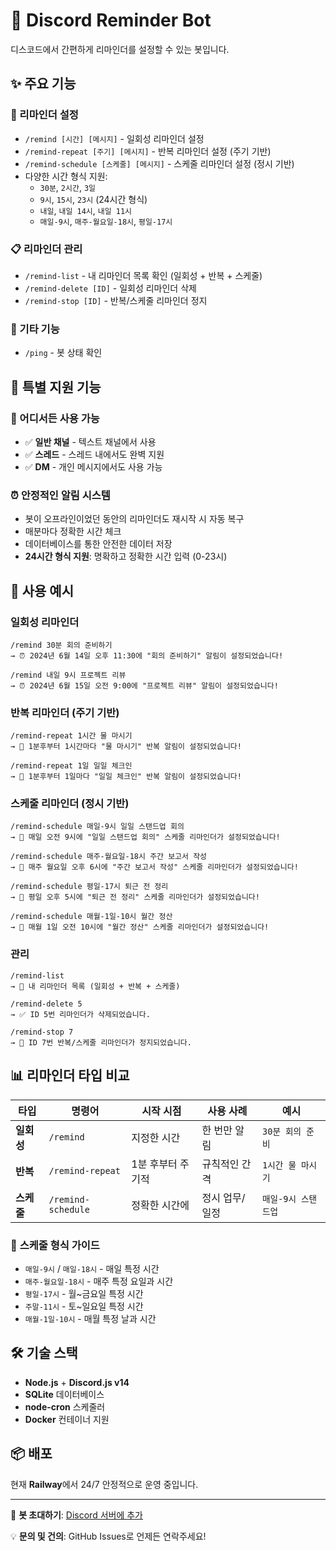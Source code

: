 # 🤖 Discord Reminder Bot

디스코드에서 간편하게 리마인더를 설정할 수 있는 봇입니다.

## ✨ 주요 기능

### 📝 리마인더 설정
- `/remind [시간] [메시지]` - 일회성 리마인더 설정
- `/remind-repeat [주기] [메시지]` - 반복 리마인더 설정 (주기 기반)
- `/remind-schedule [스케줄] [메시지]` - 스케줄 리마인더 설정 (정시 기반)
- 다양한 시간 형식 지원:
  - `30분`, `2시간`, `3일`
  - `9시`, `15시`, `23시` (24시간 형식)
  - `내일`, `내일 14시`, `내일 11시`
  - `매일-9시`, `매주-월요일-18시`, `평일-17시`

### 📋 리마인더 관리
- `/remind-list` - 내 리마인더 목록 확인 (일회성 + 반복 + 스케줄)
- `/remind-delete [ID]` - 일회성 리마인더 삭제
- `/remind-stop [ID]` - 반복/스케줄 리마인더 정지

### 🔧 기타 기능
- `/ping` - 봇 상태 확인

## 🌟 특별 지원 기능

### 📍 어디서든 사용 가능
- ✅ **일반 채널** - 텍스트 채널에서 사용
- ✅ **스레드** - 스레드 내에서도 완벽 지원
- ✅ **DM** - 개인 메시지에서도 사용 가능

### ⏰ 안정적인 알림 시스템
- 봇이 오프라인이었던 동안의 리마인더도 재시작 시 자동 복구
- 매분마다 정확한 시간 체크
- 데이터베이스를 통한 안전한 데이터 저장
- **24시간 형식 지원**: 명확하고 정확한 시간 입력 (0-23시)

## 🚀 사용 예시

### 일회성 리마인더
```
/remind 30분 회의 준비하기
→ ⏰ 2024년 6월 14일 오후 11:30에 "회의 준비하기" 알림이 설정되었습니다!

/remind 내일 9시 프로젝트 리뷰
→ ⏰ 2024년 6월 15일 오전 9:00에 "프로젝트 리뷰" 알림이 설정되었습니다!
```

### 반복 리마인더 (주기 기반)
```
/remind-repeat 1시간 물 마시기
→ 🔄 1분후부터 1시간마다 "물 마시기" 반복 알림이 설정되었습니다!

/remind-repeat 1일 일일 체크인
→ 🔄 1분후부터 1일마다 "일일 체크인" 반복 알림이 설정되었습니다!
```

### 스케줄 리마인더 (정시 기반)
```
/remind-schedule 매일-9시 일일 스탠드업 회의
→ 📅 매일 오전 9시에 "일일 스탠드업 회의" 스케줄 리마인더가 설정되었습니다!

/remind-schedule 매주-월요일-18시 주간 보고서 작성  
→ 📅 매주 월요일 오후 6시에 "주간 보고서 작성" 스케줄 리마인더가 설정되었습니다!

/remind-schedule 평일-17시 퇴근 전 정리
→ 📅 평일 오후 5시에 "퇴근 전 정리" 스케줄 리마인더가 설정되었습니다!

/remind-schedule 매월-1일-10시 월간 정산
→ 📅 매월 1일 오전 10시에 "월간 정산" 스케줄 리마인더가 설정되었습니다!
```

### 관리
```
/remind-list
→ 📝 내 리마인더 목록 (일회성 + 반복 + 스케줄)

/remind-delete 5
→ ✅ ID 5번 리마인더가 삭제되었습니다.

/remind-stop 7
→ 🛑 ID 7번 반복/스케줄 리마인더가 정지되었습니다.
```

## 📊 **리마인더 타입 비교**

| 타입 | 명령어 | 시작 시점 | 사용 사례 | 예시 |
|------|--------|-----------|-----------|------|
| **일회성** | `/remind` | 지정한 시간 | 한 번만 알림 | `30분 회의 준비` |
| **반복** | `/remind-repeat` | 1분 후부터 주기적 | 규칙적인 간격 | `1시간 물 마시기` |
| **스케줄** | `/remind-schedule` | 정확한 시간에 | 정시 업무/일정 | `매일-9시 스탠드업` |

### 📅 **스케줄 형식 가이드**
- `매일-9시` / `매일-18시` - 매일 특정 시간
- `매주-월요일-18시` - 매주 특정 요일과 시간  
- `평일-17시` - 월~금요일 특정 시간
- `주말-11시` - 토~일요일 특정 시간
- `매월-1일-10시` - 매월 특정 날과 시간

## 🛠️ 기술 스택

- **Node.js** + **Discord.js v14**
- **SQLite** 데이터베이스
- **node-cron** 스케줄러
- **Docker** 컨테이너 지원

## 📦 배포

현재 **Railway**에서 24/7 안정적으로 운영 중입니다.

---

🤖 **봇 초대하기**: [Discord 서버에 추가](여기에_봇_초대_링크)

💡 **문의 및 건의**: GitHub Issues로 언제든 연락주세요!
